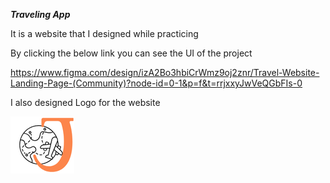 ***Traveling App***

It is a website that I designed while practicing


By clicking the below link you can see the UI of the project


https://www.figma.com/design/izA2Bo3hbiCrWmz9oj2znr/Travel-Website-Landing-Page-(Community)?node-id=0-1&p=f&t=rrjxxyJwVeQGbFIs-0


I also designed Logo for the website


![Logo](https://github.com/rizul2613/Rizul_portfolio/blob/main/_Practice.png)
